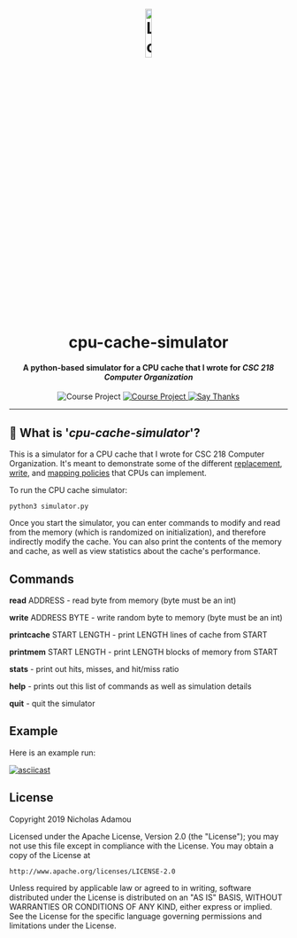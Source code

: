 <h1 align="center">
  <br>
  <a href="https://github.com/nicholasadamou/cpu-cache-simulator"><img src="https://cdn1.iconfinder.com/data/icons/modern-future-technology/128/computer-chip2-2-512.png" alt="Logo" width="15%"></a>
  <br>
  cpu-cache-simulator
  <br>
</h1>

<h4 align="center">A python-based simulator for a CPU cache that I wrote for <em>CSC 218 Computer Organization</em></h4>

<p align="center">
	<img src="https://img.shields.io/badge/Course-Assignment-blue" alt="Course Project" />
    <a href="https://github.com/nicholasadamou/cpu-cache-simulator/blob/master/LICENSE">
        <img src="https://img.shields.io/badge/license-Apachev2-blue" alt="Course Project" />
    </a>
    <a href="https://saythanks.io/to/NicholasAdamou">
        <img src="https://img.shields.io/badge/say-thanks-ff69b4.svg" alt="Say Thanks">
    </a>
</p>

---

## 🤔 What is '_cpu-cache-simulator_'?

This is a simulator for a CPU cache that I wrote for CSC 218 Computer Organization. It's
meant to demonstrate some of the different
[replacement](https://en.wikipedia.org/wiki/CPU_cache#Replacement_policies),
[write](https://en.wikipedia.org/wiki/CPU_cache#Write_policies), and [mapping
policies](https://en.wikipedia.org/wiki/CPU_cache#Associativity) that CPUs can
implement.

To run the CPU cache simulator:

```shell script
python3 simulator.py
```

Once you start the simulator, you can enter commands to modify and read from the memory (which is randomized on initialization), and therefore indirectly modify the cache. You can also print the contents of the memory and cache, as well as view statistics about the cache's performance.

## Commands

**read** ADDRESS - read byte from memory (byte must be an int)

**write** ADDRESS BYTE - write random byte to memory (byte must be an int)

**printcache** START LENGTH - print LENGTH lines of cache from START

**printmem** START LENGTH - print LENGTH blocks of memory from START

**stats** - print out hits, misses, and hit/miss ratio

**help** - prints out this list of commands as well as simulation details

**quit** - quit the simulator

## Example

Here is an example run:

[![asciicast](https://asciinema.org/a/hdSIiyETobky13pCOzzMwKjeV.svg)](https://asciinema.org/a/hdSIiyETobky13pCOzzMwKjeV)

## License

Copyright 2019 Nicholas Adamou

Licensed under the Apache License, Version 2.0 (the "License");
you may not use this file except in compliance with the License.
You may obtain a copy of the License at

    http://www.apache.org/licenses/LICENSE-2.0

Unless required by applicable law or agreed to in writing, software
distributed under the License is distributed on an "AS IS" BASIS,
WITHOUT WARRANTIES OR CONDITIONS OF ANY KIND, either express or implied.
See the License for the specific language governing permissions and
limitations under the License.
